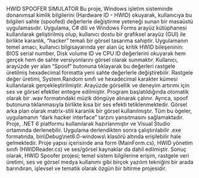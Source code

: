 HWID SPOOFER SIMULATOR 
Bu proje, Windows işletim sisteminde donanımsal kimlik bilgilerini (Hardware ID - HWID) okuyarak, kullanıcıya 
bu bilgileri sahte (spoofed) değerlerle değiştirme yeteneği sunan bir masaüstü uygulamasıdır. Uygulama, C# dili ve 
Windows Forms arayüz kütüphanesi kullanılarak geliştirilmiş olup, kullanıcı dostu bir grafiksel arayüz (GUI) ile 
birlikte karanlık, “hacker” temalı bir görsel tasarıma sahiptir. 
Uygulamanın temel amacı, kullanıcı bilgisayarında yer alan üç kritik HWID bileşeninin: BIOS serial number, Disk 
volume ID ve CPU ID değerlerini okuyarak hem gerçek hem de sahte versiyonlarını görsel olarak sunmaktır. 
Kullanıcı, arayüzde yer alan “Spoof” butonuna tıklayarak bu değerleri rastgele üretilmiş hexadecimal formatta yeni 
sahte değerlerle değiştirebilir. Rastgele değer üretimi, System.Random sınıfı ve hexadecimal karakter kümesi 
kullanılarak gerçekleştirilmiştir. 
Arayüzde görsellik ve deneyim artırımı için ses ve görsel efektler entegre edilmiştir. Program başlatıldığında 
otomatik olarak bir .wav formatındaki müzik döngüye alınarak çalınır. Ayrıca, spoof butonuna tıklanmasıyla birlikte 
kısa bir ses efekti tetiklenmektedir. Görsel arka plan olarak matrix-stili karanlık bir görsel kullanılmıştır. Tüm bu 
ögeler, uygulamanın “dark hacker interface” tarzını yansıtmasını sağlamaktadır. 
Proje, .NET 6 platformu kullanılarak hazırlanmıştır ve Visual Studio ortamında derlenebilir. Uygulama derlendikten 
sonra çalıştırılabilir .exe formatında, bin\Debug\net6.0-windows\ klasörü altında erişilebilir hale gelmektedir. 
Proje yapısı içerisinde ana form (MainForm.cs), HWID yönetim sınıfı (HWIDReader.cs) ve ses/görsel kaynaklar 
da dahil edilmiştir. 
Sonuç olarak, HWID Spoofer projesi; temel sistem bilgilerine erişim, rastgele veri üretimi, ses ve görsel medya 
kullanımı gibi birçok yazılım tekniğini bir arada barındıran, işlevsel ve tematik olarak özgün bir bitirme projesidir.

